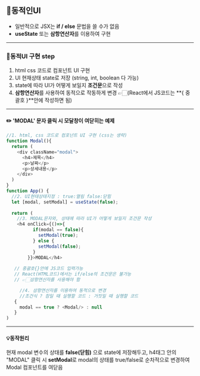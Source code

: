 ## 📖동적인UI
 - 일반적으로 JSX는 **if / else** 문법을 쓸 수가 없음
 - **useState** 또는 **삼항연산자**를 이용하여 구현
 
 * * *
 
### 📝동적UI 구현 step
1. html css 코드로 컴포넌트 UI 구현
2. UI 현재상태 state로 저장 (string, int, boolean 다 가능)
3. state에 따라 UI가 어떻게 보일지 **조건문**으로 작성
4. **삼항연산자**를 사용하여 동적으로 작동하게 변경
👉🏻(React에서 JS코드는 **{ 중괄호 }**안에 작성하면 됨)

* * *

#### ✏️ 'MODAL' 문자 클릭 시 모달창이 여닫히는 예제
```javascript
//1. html, css 코드로 컴포넌트 UI 구현 (css는 생략)
function Modal(){
  return (
    <div className="modal">
      <h4>제목</h4>
      <p>날짜</p>
      <p>상세내용</p>
    </div>
  )
}
function App() {
  //2. UI현태상태지정 : true:열림 false:닫힘
  let [modal, setModal] = useState(false); 
  
  return (
    //3. MODAL문자와, 상태에 따라 UI가 어떻게 보일지 조건문 작성
    <h4 onClick={()=>{
          if(modal == false){
            setModal(true);
          } else {
            setModal(false);
          }
        }}>MODAL</h4>
   
   // 중괄호{}안에 JS코드 입력가능
   // React(HTML코드)에서는 if/else의 조건문은 불가능
   // 👉🏻삼항연산자를 사용해야 함

     //4. 삼항연산자를 이용하여 동적으로 변경
     //조건식 ? 참일 때 실행할 코드 : 거짓일 때 실행할 코드
   {
     modal == true ? <Modal/> : null
   }
)
```

* * *

#### 💡동작원리
현재 modal 변수의 상태를 **false(닫힘)** 으로 state에 저장해두고, 
h4태그 안의 "MODAL" 클릭 시 **setModal**로 modal의 상태를 true/false로 순차적으로 변경하여 
Modal 컴포넌트를 여닫음